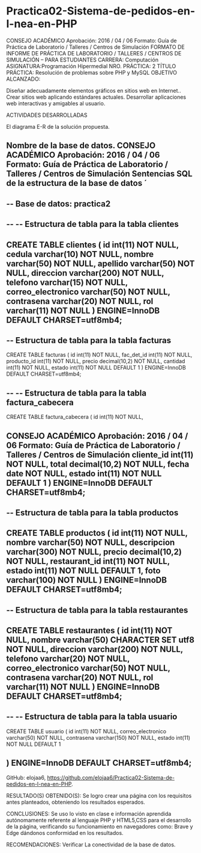 # Practica02-Sistema-de-pedidos-en-l-nea-en-PHP


CONSEJO ACADÉMICO Aprobación: 2016 / 04 / 06
Formato: Guía de Práctica de Laboratorio / Talleres / Centros de Simulación
FORMATO DE INFORME DE PRÁCTICA DE LABORATORIO /
TALLERES / CENTROS DE SIMULACIÓN – PARA ESTUDIANTES
CARRERA: Computación ASIGNATURA:Programación Hipermedial
NRO. PRÁCTICA: 2 TÍTULO PRÁCTICA: Resolución de problemas sobre PHP y MySQL
OBJETIVO ALCANZADO:

Diseñar adecuadamente elementos gráficos en sitios web en Internet..
Crear sitios web aplicando estándares actuales.
Desarrollar aplicaciones web interactivas y amigables al usuario.

ACTIVIDADES DESARROLLADAS

El diagrama E-R de la solución propuesta.


Nombre de la base de datos.
CONSEJO ACADÉMICO Aprobación: 2016 / 04 / 06
Formato: Guía de Práctica de Laboratorio / Talleres / Centros de Simulación
Sentencias SQL de la estructura de la base de datos ́
--
-- Base de datos: practica2
--
--
-- Estructura de tabla para la tabla clientes
--
CREATE TABLE clientes (
id int(11) NOT NULL,
cedula varchar(10) NOT NULL,
nombre varchar(50) NOT NULL,
apellido varchar(50) NOT NULL,
direccion varchar(200) NOT NULL,
telefono varchar(15) NOT NULL,
correo_electronico varchar(50) NOT NULL,
contrasena varchar(20) NOT NULL,
rol varchar(11) NOT NULL
) ENGINE=InnoDB DEFAULT CHARSET=utf8mb4;
--
-- Estructura de tabla para la tabla facturas
--
CREATE TABLE facturas (
id int(11) NOT NULL,
fac_det_id int(11) NOT NULL,
producto_id int(11) NOT NULL,
precio decimal(10,2) NOT NULL,
cantidad int(11) NOT NULL,
estado int(11) NOT NULL DEFAULT 1
) ENGINE=InnoDB DEFAULT CHARSET=utf8mb4;

--
-- Estructura de tabla para la tabla factura_cabecera
--
CREATE TABLE factura_cabecera (
id int(11) NOT NULL,

CONSEJO ACADÉMICO Aprobación: 2016 / 04 / 06
Formato: Guía de Práctica de Laboratorio / Talleres / Centros de Simulación
cliente_id int(11) NOT NULL,
total decimal(10,2) NOT NULL,
fecha date NOT NULL,
estado int(11) NOT NULL DEFAULT 1
) ENGINE=InnoDB DEFAULT CHARSET=utf8mb4;
--
-- Estructura de tabla para la tabla productos
--
CREATE TABLE productos (
id int(11) NOT NULL,
nombre varchar(50) NOT NULL,
descripcion varchar(300) NOT NULL,
precio decimal(10,2) NOT NULL,
restaurant_id int(11) NOT NULL,
estado int(11) NOT NULL DEFAULT 1,
foto varchar(100) NOT NULL
) ENGINE=InnoDB DEFAULT CHARSET=utf8mb4;
--
-- Estructura de tabla para la tabla restaurantes
--
CREATE TABLE restaurantes (
id int(11) NOT NULL,
nombre varchar(50) CHARACTER SET utf8 NOT NULL,
direccion varchar(200) NOT NULL,
telefono varchar(20) NOT NULL,
correo_electronico varchar(50) NOT NULL,
contrasena varchar(20) NOT NULL,
rol varchar(11) NOT NULL
) ENGINE=InnoDB DEFAULT CHARSET=utf8mb4;
--
--
-- Estructura de tabla para la tabla usuario
--
CREATE TABLE usuario (
id int(11) NOT NULL,
correo_electronico varchar(50) NOT NULL,
contrasena varchar(150) NOT NULL,
estado int(11) NOT NULL DEFAULT 1

) ENGINE=InnoDB DEFAULT CHARSET=utf8mb4;
--

GitHub: elojaa6, https://github.com/elojaa6/Practica02-Sistema-de-pedidos-en-l-nea-en-PHP.


RESULTADO(S) OBTENIDO(S):
Se logro crear una página con los requisitos antes planteados, obteniendo los resultados esperados.


CONCLUSIONES: Se uso lo visto en clase e información aprendida autónomamente referente al lenguaje PHP y
HTML5,CSS para el desarrollo de la página, verificando su funcionamiento en navegadores como: Brave y Edge
dándonos conformidad en los resultados.


RECOMENDACIONES: Verificar La conectividad de la base de datos.
